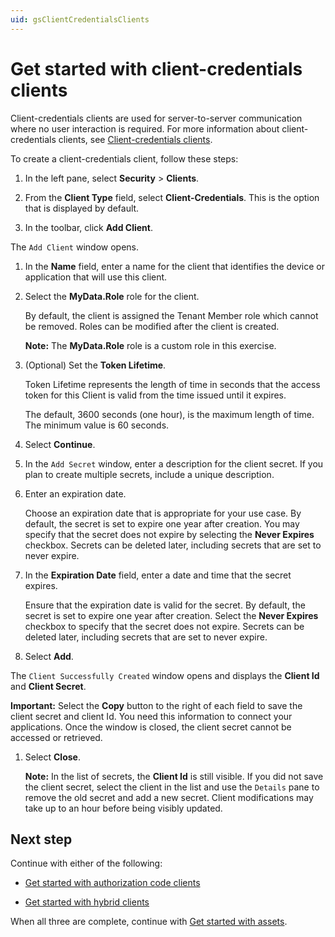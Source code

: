 ```yaml
---
uid: gsClientCredentialsClients
---
```


# Get started with client-credentials clients

Client-credentials clients are used for server-to-server communication where no user interaction is required. For more information about client-credentials clients, see [Client-credentials clients](xref:ccClients#client-credentials-client).

To create a client-credentials client, follow these steps:

1. In the left pane, select **Security** > **Clients**.

1. From the **Client Type** field, select **Client-Credentials**. This is the option that is displayed by default.

1. In the toolbar, click **Add Client**.

  The `Add Client` window opens.

1. In the **Name** field, enter a name for the client that identifies the device or application that will use this client.

1. Select the **MyData.Role** role for the client.
   
   By default, the client is assigned the Tenant Member role which cannot be removed. Roles can be modified after the client is created.

   **Note:** The **MyData.Role** role is a custom role in this exercise. 

1. (Optional) Set the **Token Lifetime**.  
   
   Token Lifetime represents the length of time in seconds that the access token for this Client is valid from the time issued until it expires.
   
   The default, 3600 seconds (one hour), is the maximum length of time. The minimum value is 60 seconds.

1. Select **Continue**.

1. In the `Add Secret` window, enter a description for the client secret. If you plan to create multiple secrets, include a unique description.

1. Enter an expiration date.

   Choose an expiration date that is appropriate for your use case. By default, the secret is set to expire one year after creation. You may specify that the secret does not expire by selecting the **Never Expires** checkbox. Secrets can be deleted later, including secrets that are set to never expire.

1. In the **Expiration Date** field, enter a date and time that the secret expires.
  
   Ensure that the expiration date is valid for the secret. By default, the secret is set to expire one year after creation. Select the **Never Expires** checkbox to specify that the secret does not expire. Secrets can be deleted later, including secrets that are set to never expire.

1. Select **Add**.

  The `Client Successfully Created` window opens and displays the **Client Id** and **Client Secret**.
    
   **Important:** Select the **Copy** button to the right of each field to save the client secret and client Id. You need this information to connect your applications. Once the window is closed, the client secret cannot be accessed or retrieved.
    
1. Select **Close**.  

   **Note:** In the list of secrets, the **Client Id** is still visible. If you did not save the client secret, select the client in the list and use the `Details` pane to remove the old secret and add a new secret. Client modifications may take up to an hour before being visibly updated.

## Next step

Continue with either of the following:

- [Get started with authorization code clients](xref:gsAuthorizationCodeClients)

- [Get started with hybrid clients](xref:gsHybridClients)

When all three are complete, continue with [Get started with assets](xref:gsAssets).
